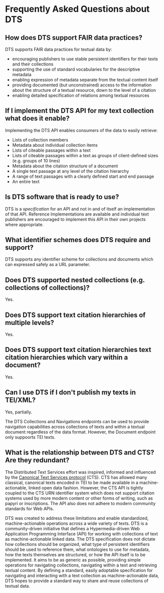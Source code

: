 # Frequently Asked Questions about DTS

## How does DTS support FAIR data practices?

DTS supports FAIR data practices for textual data by:

* encouraging publishers to use stable persistent identifiers for their texts and their collections
* supporting the use of standard vocabularies for the descriptive metadata
* enabling expression of metadata separate from the textual content itself
* providing documented (but unconstrained) access to the information about the structure of a textual resource, down to the level of a citation 
* enabling detailed specification of relations among textual resources

## If I implement the DTS API for my text collection what does it enable?

Implementing the DTS API enables consumers of the data to easily retrieve:

* Lists of collection members
* Metadata about individual collection items
* Lists of citeable passages within a text
* Lists of citeable passages within a text as groups of client-defined sizes (e.g. groups of 10 lines)
* Metadata about the citation structure of a document
* A single text passage at any level of the citation hierarchy
* A range of text passages with a clearly defined start and end passage
* An entire text

## Is DTS software that is ready to use?

DTS is a _specification_ for an API and not in and of itself an implementation of that API. Reference Implementations are available and individual text publishers are encouraged to implement this API in their own projects where appropriate.

## What identifier schemes does DTS require and support?

DTS supports any identifier scheme for collections and documents which can expressed safely as a URL parameter.

## Does DTS supported nested collections (e.g. collections of collections)?

Yes.

## Does DTS support text citation hierarchies of multiple levels?

Yes.

## Does DTS support text citation hierarchies text citation hierarchies which vary within a document?

Yes.

## Can I use DTS if I don't publish my texts in TEI/XML?

Yes, partially.

The DTS Collections and Navigations endpoints can be used to provide navigation capabilities across 
collections of texts and within a textual document regardless of the data format. However, the Document endpoint only suppoorts
TEI texts.

## What is the relationship between DTS and CTS? Are they redundant?

The Distributed Text Services effort was inspired, informed and influenced by the [Canonical Text Services protocol](http://cite-architecture.github.io/cts/) (CTS). CTS has allowed many classical, canonical texts encoded in TEI to be made available in a machine-actionable, linked open data fashion. However, the CTS API is tightly coupled to the CTS URN identifier system which does not support citation systems used by more modern content or other forms of writing, such as papyri or inscriptions. The API also does not adhere to modern community standards for Web APIs.

DTS was created to address these limitations and enable standardized, machine-actionable operations across a wide variety of texts. DTS is a community-driven initiative that defines a Hypermedia-driven Web Application Programming Interface (API) for working with collections of text as machine-actionable linked data. The DTS specification does not dictate how collections should be organized, what type of persistent identifiers should be used to reference them, what ontologies to use for metadata, how the texts themselves are structured, or how the API itself is to be implemented. It aims to be as generic as possible, providing simple operations for navigating collections, navigating within a text and retrieving textual content. By defining a standard, easily adoptable specification for navigating and interacting with a text collection as machine-actionable data, DTS hopes to provide a standard way to share and reuse collections of textual data.


